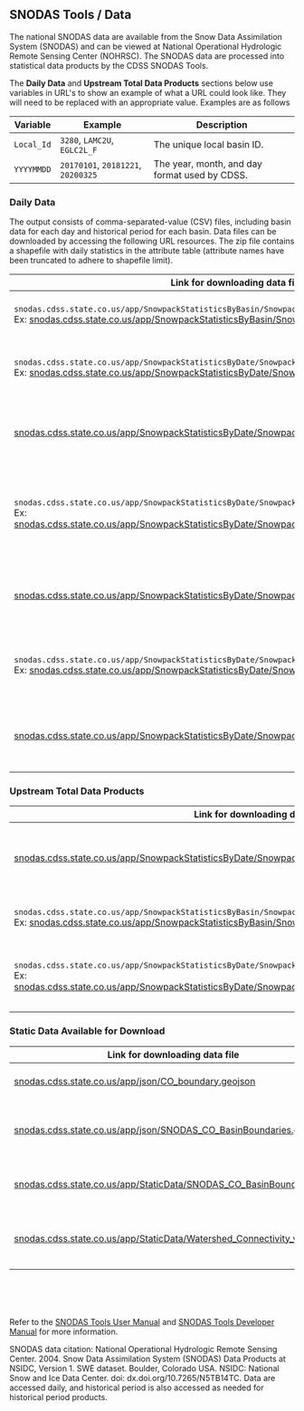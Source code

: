 ## SNODAS Tools / Data ##

The national SNODAS data are available from the Snow Data Assimilation System (SNODAS) and can
be viewed at National Operational Hydrologic Remote Sensing Center (NOHRSC). The SNODAS data are
processed into statistical data products by the CDSS SNODAS Tools.

The **Daily Data** and **Upstream Total Data Products** sections below use variables in URL's
to show an example of what a URL could look like. They will need to be replaced with an
appropriate value. Examples are as follows

| Variable | Example | Description |
| ---- | ---- | ---- |
| `Local_Id` | `3280`,  `LAMC2U`, `EGLC2L_F` | The unique local basin ID. |
| `YYYYMMDD` | `20170101`, `20181221`, `20200325` | The year, month, and day format used by CDSS. |

### Daily Data ###
The output consists of comma-separated-value (CSV) files, including basin data for each day and
historical period for each basin. Data files can be downloaded by accessing the following URL
resources. The zip file contains a shapefile with daily statistics in the attribute table
(attribute names have been truncated to adhere to shapefile limit).

| Link for downloading data file | Description |
| ---- | ---- |
| `snodas.cdss.state.co.us/app/SnowpackStatisticsByBasin/SnowpackStatisticsByBasin_Local_Id.csv`<br>Ex: [snodas.cdss.state.co.us/app/SnowpackStatisticsByBasin/SnowpackStatisticsByBasin_3236.csv](https://snodas.cdss.state.co.us/app/SnowpackStatisticsByBasin/SnowpackStatisticsByBasin_3236.csv) | CSV file for the basin with ID `Local_Id`. |
| `snodas.cdss.state.co.us/app/SnowpackStatisticsByDate/SnowpackStatisticsByDate_YYYYMMDD.csv`<br>Ex: [snodas.cdss.state.co.us/app/SnowpackStatisticsByDate/SnowpackStatisticsByDate_20200708.csv](https://snodas.cdss.state.co.us/app/SnowpackStatisticsByDate/SnowpackStatisticsByDate_20200708.csv) | CSV file for all basins at the `YYYYMMDD` date.  |
| [snodas.cdss.state.co.us/app/SnowpackStatisticsByDate/SnowpackStatisticsByDate_LatestDate.csv](https://snodas.cdss.state.co.us/app/SnowpackStatisticsByDate/SnowpackStatisticsByDate_LatestDate.csv) | CSV file for all basins for the most recently pulled data. |
| `snodas.cdss.state.co.us/app/SnowpackStatisticsByDate/SnowpackStatisticsByDate_YYYYMMDD.geojson`<br>Ex: [snodas.cdss.state.co.us/app/SnowpackStatisticsByDate/SnowpackStatisticsByDate_20200708.geojson](https://snodas.cdss.state.co.us/app/SnowpackStatisticsByDate/SnowpackStatisticsByDate_20200708.geojson) | GeoJSON file of all basins at the `YYYYMMDD` date. **Not currently working.** |
| [snodas.cdss.state.co.us/app/SnowpackStatisticsByDate/SnowpackStatisticsByDate_LatestDate.geojson](https://snodas.cdss.state.co.us/app/SnowpackStatisticsByDate/SnowpackStatisticsByDate_LatestDate.geojson) | GeoJSON file for all basins for the most recently pulled data. |
| `snodas.cdss.state.co.us/app/SnowpackStatisticsByDate/SnowpackStatisticsByDate_YYYYMMDD.zip`<br>Ex: [snodas.cdss.state.co.us/app/SnowpackStatisticsByDate/SnowpackStatisticsByDate_20200708.zip](https://snodas.cdss.state.co.us/app/SnowpackStatisticsByDate/SnowpackStatisticsByDate_20200708.zip) | Shapefile from all basins at the `YYYYMMDD` date. |
| [snodas.cdss.state.co.us/app/SnowpackStatisticsByDate/SnowpackStatisticsByDate_LatestDate.zip](https://snodas.cdss.state.co.us/app/SnowpackStatisticsByDate/SnowpackStatisticsByDate_LatestDate.zip) | Shapefile for all basins for the most recently pulled data. |

### Upstream Total Data Products ###

| Link for downloading data file | Description |
| ---- | ---- |
| [snodas.cdss.state.co.us/app/SnowpackStatisticsByDate/SnowpackStatisticsByDate_UpstreamTotal_LatestDate.csv](https://snodas.cdss.state.co.us/app/SnowpackStatisticsByDate/SnowpackStatisticsByDate_UpstreamTotal_LatestDate.csv) | Upstream data for all basins for the most recently pulled data. |
| `snodas.cdss.state.co.us/app/SnowpackStatisticsByBasin/SnowpackStatisticsByBasin_UpstreamTotal_Local_Id.csv`<br>Ex: [snodas.cdss.state.co.us/app/SnowpackStatisticsByBasin/SnowpackStatisticsByBasin_UpstreamTotal_3236.csv](https://snodas.cdss.state.co.us/app/SnowpackStatisticsByBasin/SnowpackStatisticsByBasin_UpstreamTotal_3236.csv) | Upstream data for the basin with ID `Local_Id` |
| `snodas.cdss.state.co.us/app/SnowpackStatisticsByDate/SnowpackStatisticsByDate_UpstreamTotal_YYYYMMDD.csv`<br>Ex: [snodas.cdss.state.co.us/app/SnowpackStatisticsByDate/SnowpackStatisticsByDate_UpstreamTotal_20200708.csv](https://snodas.cdss.state.co.us/app/SnowpackStatisticsByDate/SnowpackStatisticsByDate_UpstreamTotal_20200708.csv) | Upstream data for all basins at the `YYYYMMDD` date. |

### Static Data Available for Download ###

| Link for downloading data file | Description |
| ---- | ---- |
| [snodas.cdss.state.co.us/app/json/CO_boundary.geojson](https://snodas.cdss.state.co.us/app/json/CO_boundary.geojson) | State of Colorado boundary. |
| [snodas.cdss.state.co.us/app/json/SNODAS_CO_BasinBoundaries.geojson](https://snodas.cdss.state.co.us/app/json/SNODAS_CO_BasinBoundaries.geojson) | Basin boundaries, same as daily boundaries. |
| [snodas.cdss.state.co.us/app/StaticData/SNODAS_CO_BasinBoundaries.zip](https://snodas.cdss.state.co.us/app/StaticData/SNODAS_CO_BasinBoundaries.zip) | Input basin boundary layer shapefile. |
| [snodas.cdss.state.co.us/app/StaticData/Watershed_Connectivity_v4.xlsx](https://snodas.cdss.state.co.us/app/StaticData/Watershed_Connectivity_v4.xlsx) | Input basin connectivity for total basin calculations. |


<br><br><br><br>
Refer to the [SNODAS Tools User Manual](http://software.openwaterfoundation.org/cdss-app-snodas-tools-doc-user/) and 
[SNODAS Tools Developer Manual](http://software.openwaterfoundation.org/cdss-app-snodas-tools-doc-dev/) for more information.


SNODAS data citation: National Operational Hydrologic Remote Sensing Center. 2004. Snow Data Assimilation System (SNODAS) Data Products at NSIDC, Version 1. SWE dataset. Boulder, Colorado USA. NSIDC: National Snow and Ice Data Center. doi: dx.doi.org/10.7265/N5TB14TC. Data are accessed daily, and historical period is also accessed as needed for historical period products.